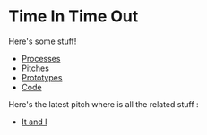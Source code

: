 # Time In Time Out
Here's some stuff!

- [Processes](./process/README.md)
- [Pitches](./pitches/README.md)
- [Prototypes](./prototypes/README.md)
- [Code](./code/README.md)

Here's the latest pitch where is all the related stuff :
- [It and I](/pitches/2022-11-28-pitch.md)